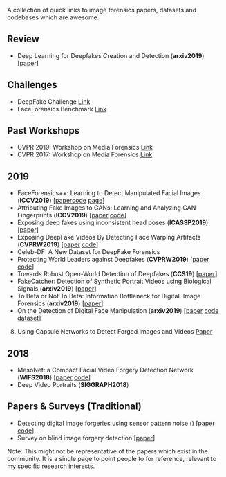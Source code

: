 A collection of quick links to image forensics papers, datasets and codebases which are awesome.

## Review

 - Deep Learning for Deepfakes Creation and Detection (**arxiv2019**) [[paper](https://arxiv.org/pdf/1909.11573.pdf)]
 
## Challenges

- DeepFake Challenge [Link](https://deepfakedetectionchallenge.ai/)
- FaceForensics Benchmark [Link](http://kaldir.vc.in.tum.de/faceforensics_benchmark/)
 
## Past Workshops

 - CVPR 2019: Workshop on Media Forensics [Link](http://openaccess.thecvf.com/CVPR2019_workshops/CVPR2019_Media_Forensics.py)
 - CVPR 2017: Workshop on Media Forensics [Link](https://users.umiacs.umd.edu/~sirius/CVPR_MF_Web/)

## 2019

 - FaceForensics++: Learning to Detect Manipulated Facial Images (**ICCV2019**) [[paper](https://arxiv.org/pdf/1909.11573.pdf)[code](https://github.com/ondyari/FaceForensics) [page](https://niessnerlab.org/projects/roessler2019faceforensicspp.html)]
 - Attributing Fake Images to GANs: Learning and Analyzing GAN Fingerprints (**ICCV2019**) [[paper](https://arxiv.org/abs/1811.08180) [code](https://github.com/ningyu1991/GANFingerprints)]
 - Exposing deep fakes using inconsistent head poses (**ICASSP2019**) [[paper](https://arxiv.org/abs/1811.00661)]
 - Exposing DeepFake Videos By Detecting Face Warping Artifacts (**CVPRW2019**) [[paper](https://arxiv.org/abs/1811.00656) [code](https://github.com/danmohaha/CVPRW2019_Face_Artifacts)]
 - Celeb-DF: A New Dataset for DeepFake Forensics
 - Protecting World Leaders against Deepfakes (**CVPRW2019**) [[paper](http://openaccess.thecvf.com/content_CVPRW_2019/papers/Media%20Forensics/Agarwal_Protecting_World_Leaders_Against_Deep_Fakes_CVPRW_2019_paper.pdf) [code]()]
 - Towards Robust Open-World Detection of Deepfakes (**CCS19**) [[paper](https://dl.acm.org/ft_gateway.cfm?id=3363269&type=pdf)] 
 - FakeCatcher: Detection of Synthetic Portrait Videos using Biological Signals (**arxiv2019**) [[paper](https://arxiv.org/pdf/1901.02212.pdf)]
 - To Beta or Not To Beta: Information Bottleneck for DigitaL Image Forensics (**arxiv2019**) [[paper](https://arxiv.org/abs/1908.03864)]
 - On the Detection of Digital Face Manipulation (**arxiv2019**) [[paper](https://arxiv.org/pdf/1910.01717.pdf) [code]() [dataset]()]
 8. Using Capsule Networks to Detect Forged Images and Videos [Paper](https://arxiv.org/pdf/1810.11215)

## 2018

 - MesoNet: a Compact Facial Video Forgery Detection Network (**WIFS2018**) [[paper](https://arxiv.org/abs/1809.00888) [code](https://github.com/DariusAf/MesoNet)]
 - Deep Video Portraits (**SIGGRAPH2018**)
 
 ## Papers & Surveys (Traditional)
 
 - Detecting digital image forgeries using sensor pattern noise () [[paper](http://ws.binghamton.edu/fridrich/Research/LukFriSPIE06_v9.pdf) [code]()]
- Survey on blind image forgery detection [[paper](https://citeseerx.ist.psu.edu/viewdoc/download?doi=10.1.1.402.258&rep=rep1&type=pdf)] 


Note: This might not be representative of the papers which exist in the community. It is a single page to point people to for reference, relevant to my specific research interests.
